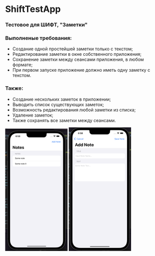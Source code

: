 # ShiftTestApp

### Тестовое для ШИФТ, "Заметки"

### Выполненые требования:
- Создание одной простейшей заметки только с текстом;
- Редактирование заметки в окне собственного приложения;
- Сохранение заметки между сеансами приложения, в любом формате;
- При первом запуске приложение должно иметь одну заметку с текстом.

### Также:
- Создание нескольких заметок в приложении;
- Выводить список существующих заметок;
- Возможность редактирования любой заметки из списка;
- Удаление заметок;
- Также сохранять все заметки между сеансами.

<div align="left">

  <img src="https://github.com/nu-shtosh/ShiftTestApp/blob/main/Screens/Notes.png" width="200"/>
  <img src="https://github.com/nu-shtosh/ShiftTestApp/blob/main/Screens/Add Note.png" width="200"/>

</div>

